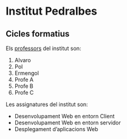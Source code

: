 # Institut Pedralbes
## Cicles formatius
Els [professors](https://www.institutpedralbes.cat/) del institut son:

 1. Alvaro
 2. Pol
 3. Ermengol
 4. Profe A
 5. Profe B
 6. Profe C

Les assignatures del institut son:

 - Desenvolupament Web en entorn Client
 - Desenvolupament Web en entorn servidor
 - Desplegament d’aplicacions Web